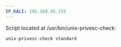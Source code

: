 ```yaml
---
IP_KALI: 192.168.45.155
---
```

Script located at /usr/bin/unix-privesc-check:
```
unix-privesc-check standard
```

